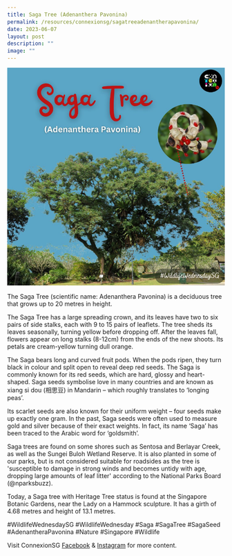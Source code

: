 ```yaml
---
title: Saga Tree (Adenanthera Pavonina)
permalink: /resources/connexionsg/sagatreeadenantherapavonina/
date: 2023-06-07
layout: post
description: ""
image: ""
---
```

![](/images/connexionsg/2023/saga%20tree.PNG)

The Saga Tree (scientific name: Adenanthera Pavonina) is a deciduous tree that grows up to 20 metres in height.

The Saga Tree has a large spreading crown, and its leaves have two to six pairs of side stalks, each with 9 to 15 pairs of leaflets. The tree sheds its leaves seasonally, turning yellow before dropping off. After the leaves fall, flowers appear on long stalks (8-12cm) from the ends of the new shoots. Its petals are cream-yellow turning dull orange.

The Saga bears long and curved fruit pods. When the pods ripen, they turn black in colour and split open to reveal deep red seeds. The Saga is commonly known for its red seeds, which are hard, glossy and heart-shaped. Saga seeds symbolise love in many countries and are known as xiang si dou (相思豆) in Mandarin – which roughly translates to ‘longing peas’.

Its scarlet seeds are also known for their uniform weight – four seeds make up exactly one gram. In the past, Saga seeds were often used to measure gold and silver because of their exact weights. In fact, its name ‘Saga’ has been traced to the Arabic word for ‘goldsmith’.

Saga trees are found on some shores such as Sentosa and Berlayar Creek, as well as the Sungei Buloh Wetland Reserve. It is also planted in some of our parks, but is not considered suitable for roadsides as the tree is 'susceptible to damage in strong winds and becomes untidy with age, dropping large amounts of leaf litter' according to the National Parks Board (@nparksbuzz).

Today, a Saga tree with Heritage Tree status is found at the Singapore Botanic Gardens, near the Lady on a Hammock sculpture. It has a girth of 4.68 metres and height of 13.1 metres.

#WildlifeWednesdaySG #WildlifeWednesday #Saga #SagaTree #SagaSeed #AdenantheraPavonina #Nature #Singapore #Wildlife

Visit ConnexionSG <a target="_blank" href="https://www.facebook.com/ConnexionSG">Facebook</a> &amp; <a target="_blank" href="https://www.instagram.com/connexionsg/">Instagram</a> for more content.